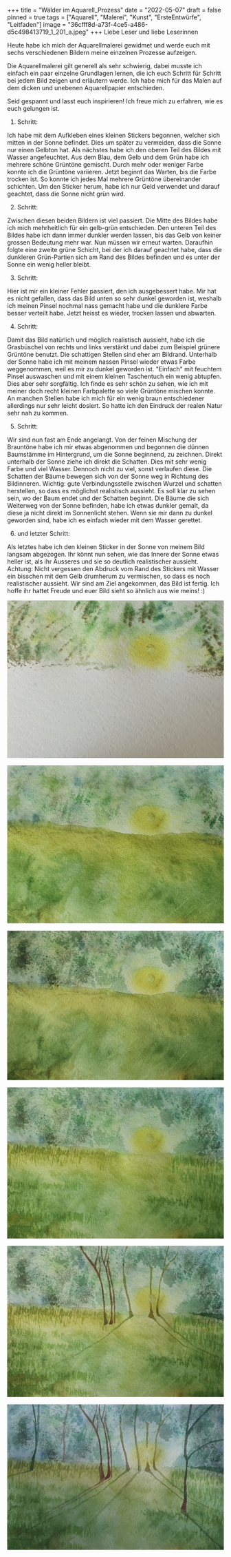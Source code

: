 +++
title = "Wälder im Aquarell_Prozess"
date = "2022-05-07"
draft = false
pinned = true
tags = ["Aquarell", "Malerei", "Kunst", "ErsteEntwürfe", "Leitfaden"]
image = "36cfff8d-a73f-4ce5-a486-d5c498413719_1_201_a.jpeg"
+++
Liebe Leser und liebe Leserinnen 

Heute habe ich mich der Aquarellmalerei gewidmet und werde euch mit sechs verschiedenen Bildern meine einzelnen Prozesse aufzeigen. 

Die Aquarellmalerei gilt generell als sehr schwierig, dabei musste ich einfach ein paar einzelne Grundlagen lernen, die ich euch Schritt für Schritt bei jedem Bild zeigen und erläutern werde. Ich habe mich für das Malen auf dem dicken und unebenen Aquarellpapier entschieden. 

Seid gespannt und lasst euch inspirieren! Ich freue mich zu erfahren, wie es euch gelungen ist. 

1. Schritt: 

Ich habe mit dem Aufkleben eines kleinen Stickers begonnen, welcher sich mitten in der Sonne befindet. Dies um später zu vermeiden, dass die Sonne nur einen Gelbton hat. Als nächstes habe ich den oberen Teil des Bildes mit Wasser angefeuchtet. Aus dem Blau, dem Gelb und dem Grün habe ich mehrere schöne Grüntöne gemischt. Durch mehr oder weniger Farbe konnte ich die Grüntöne variieren. Jetzt beginnt das Warten, bis die Farbe trocken ist. So konnte ich jedes Mal mehrere Grüntöne übereinander schichten. Um den Sticker herum, habe ich nur Geld verwendet und darauf geachtet, dass die Sonne nicht grün wird. 

2. Schritt:

Zwischen diesen beiden Bildern ist viel passiert. Die Mitte des Bildes habe ich mich mehrheitlich für ein gelb-grün entschieden. Den unteren Teil des Bildes habe ich dann immer dunkler werden lassen, bis das Gelb von keiner grossen Bedeutung mehr war. Nun müssen wir erneut warten. Daraufhin folgte eine zweite grüne Schicht, bei der ich darauf geachtet habe, dass die dunkleren Grün-Partien sich am Rand des Bildes befinden und es unter der Sonne ein wenig heller bleibt. 

3. Schritt: 

Hier ist mir ein kleiner Fehler passiert, den ich ausgebessert habe. Mir hat es nicht gefallen, dass das Bild unten so sehr dunkel geworden ist, weshalb ich meinen Pinsel nochmal nass gemacht habe und die dunklere Farbe besser verteilt habe. Jetzt heisst es wieder, trocken lassen und abwarten. 

4. Schritt:

Damit das Bild natürlich und möglich realistisch aussieht, habe ich die Grasbüschel von rechts und links verstärkt und dabei zum Beispiel grünere Grüntöne benutzt. Die schattigen Stellen sind eher am Bildrand. Unterhalb der Sonne habe ich mit meinem nassen Pinsel wieder etwas Farbe weggenommen, weil es mir zu dunkel geworden ist. "Einfach" mit feuchtem Pinsel auswaschen und mit einem kleinen Taschentuch ein wenig abtupfen. Dies aber sehr sorgfältig. Ich finde es sehr schön zu sehen, wie ich mit meiner doch recht kleinen Farbpalette so viele Grüntöne mischen konnte. An manchen Stellen habe ich mich für ein wenig braun entschiedener allerdings nur sehr leicht dosiert. So hatte ich den Eindruck der realen Natur sehr nah zu kommen. 

5. Schritt:

Wir sind nun fast am Ende angelangt. Von der feinen Mischung der Brauntöne habe ich mir etwas abgenommen und begonnen die dünnen Baumstämme im Hintergrund, um die Sonne beginnend, zu zeichnen. Direkt unterhalb der Sonne ziehe ich direkt die Schatten. Dies mit sehr wenig Farbe und viel Wasser. Dennoch nicht zu viel, sonst verlaufen diese. Die Schatten der Bäume bewegen sich von der Sonne weg in Richtung des Bildinneren. Wichtig: gute Verbindungsstelle zwischen Wurzel und schatten herstellen, so dass es möglichst realistisch aussieht. Es soll klar zu sehen sein, wo der Baum endet und der Schatten beginnt. Die Bäume die sich Weiterweg von der Sonne befinden, habe ich etwas dunkler gemalt, da diese ja nicht direkt im Sonnenlicht stehen. Wenn sie mir dann zu dunkel geworden sind, habe ich es einfach wieder mit dem Wasser gerettet. 

6. und letzter Schritt: 

Als letztes habe ich den kleinen Sticker in der Sonne von meinem Bild langsam abgezogen. Ihr könnt nun sehen, wie das Innere der Sonne etwas heller ist, als ihr Äusseres und sie so deutlich realistischer aussieht. Achtung: Nicht vergessen den Abdruck vom Rand des Stickers mit Wasser ein bisschen mit dem Gelb drumherum zu vermischen, so dass es noch realistischer aussieht. Wir sind am Ziel angekommen, das Bild ist fertig. Ich hoffe ihr hattet Freude und euer Bild sieht so ähnlich aus wie meins! :)



![](0d506e77-1b61-49fb-91b8-e3a7219c021a_1_201_a.jpeg "1. Schritt")

![](03fb0725-dbe1-48f0-811f-975458b6e6d0.jpeg "2. Schritt")

![](d652118b-b303-47c4-810f-a7bdf8aa0a27.jpeg "3. Schritt")

![](1ba71a71-4fdc-44bb-ad24-1a0de194f6e2_1_201_a.jpeg "4. Schritt")

![](4b3a6617-8e88-4a76-8df1-9c16ab0301f3_1_201_a.jpeg "5. Schritt")

![](36cfff8d-a73f-4ce5-a486-d5c498413719_1_201_a.jpeg "6. und letzter Schritt")
